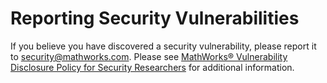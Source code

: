 # Reporting Security Vulnerabilities 

If you believe you have discovered a security vulnerability, please report it to 
[security@mathworks.com](mailto:security@mathworks.com). Please see 
[MathWorks&reg; Vulnerability Disclosure Policy for Security Researchers](https://www.mathworks.com/company/aboutus/policies_statements/vulnerability-disclosure-policy.html) 
for additional information.  